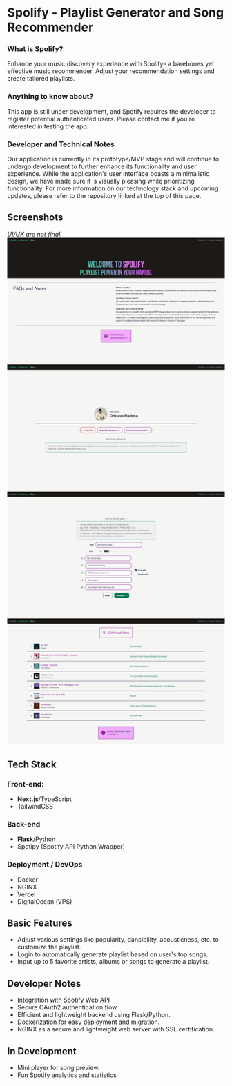 # Spolify - Playlist Generator and Song Recommender

### What is Spolify?
Enhance your music discovery experience with Spolify– a barebones yet effective music recommender. Adjust your recommendation settings and create tailored playlists.
### Anything to know about?
This app is still under development, and Spotify requires the developer to register potential authenticated users. Please contact me if you're interested in testing the app.
### Developer and Technical Notes
Our application is currently in its prototype/MVP stage and will continue to undergo development to further enhance its functionality and user experience. While the application's user interface boasts a minimalistic design, we have made sure it is visually pleasing while prioritizing functionality. For more information on our technology stack and upcoming updates, please refer to the repository linked at the top of this page.


## Screenshots

<span><i>UI/UX are not final.</i></span>
![Screenshot 1](./assets/spss1.png)
![Screenshot 1](./assets/spss2.png)
![Screenshot 1](./assets/spss3.png)
![Screenshot 1](./assets/spss4.png)

## Tech Stack

### Front-end:
-   <b>Next.js</b>/TypeScript
-   TailwindCSS

### Back-end
-   <b>Flask</b>/Python
-   Spotipy (Spotify API Python Wrapper)

### Deployment / DevOps
-   Docker
-   NGINX
-   Vercel
-   DigitalOcean (VPS)

## Basic Features
-   Adjust various settings like popularity, dancibility, acousticness, etc. to customize the playlist.
-   Login to automatically generate playlist based on user's top songs.
-   Input up to 5 favorite artists, albums or songs to generate a playlist.

## Developer Notes

-   Integration with Spotify Web API
-   Secure OAuth2 authentication flow
-   Efficient and lightweight backend using Flask/Python.
-   Dockerization for easy deployment and migration.
-   NGINX as a secure and lightweight web server with SSL certification.

## In Development
-   Mini player for song preview.
-   Fun Spotify analytics and statistics
